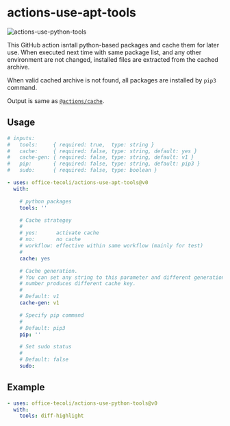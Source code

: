 # actions-use-apt-tools

![actions-use-python-tools](https://github.com/office-tecoli/actions-use-python-tools/actions/workflows/test.yml/badge.svg)

This GitHub action isntall python-based packages and cache them for
later use.  When executed next time with same package list, and any
other environment are not changed, installed files are extracted from
the cached archive.

When valid cached archive is not found, all packages are installed by
`pip3` command.

Output is same as [`@actions/cache`](https://github.com/actions/cache).

## Usage

```yaml
# inputs:
#   tools:     { required: true,  type: string }
#   cache:     { required: false, type: string, default: yes }
#   cache-gen: { required: false, type: string, default: v1 }
#   pip:       { required: false, type: string, default: pip3 }
#   sudo:      { required: false, type: boolean }

- uses: office-tecoli/actions-use-apt-tools@v0
  with:

    # python packages
    tools: ''

    # Cache strategey
    #
    # yes:      activate cache
    # no:       no cache
    # workflow: effective within same workflow (mainly for test)
    #
    cache: yes

    # Cache generation.
    # You can set any string to this parameter and different generation
    # number produces different cache key.
    #
    # Default: v1
    cache-gen: v1

    # Specify pip command
    #
    # Default: pip3
    pip: ''

    # Set sudo status
    #
    # Default: false
    sudo:
```

## Example

```yaml
- uses: office-tecoli/actions-use-python-tools@v0
  with:
    tools: diff-highlight
```
